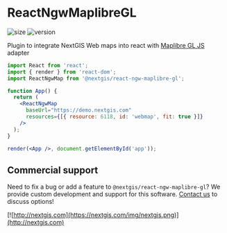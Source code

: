 # ReactNgwMaplibreGL

![size](https://img.shields.io/bundlephobia/minzip/@nextgis/react-ngw-maplibre-gl) ![version](https://img.shields.io/npm/v/@nextgis/react-ngw-maplibre-gl)

Plugin to integrate NextGIS Web maps into react with [Maplibre GL JS](https://maplibre.org/maplibre-gl-js/docs/) adapter

```jsx
import React from 'react';
import { render } from 'react-dom';
import ReactNgwMap from '@nextgis/react-ngw-maplibre-gl';

function App() {
  return (
    <ReactNgwMap
      baseUrl="https://demo.nextgis.com"
      resources={[{ resource: 6118, id: 'webmap', fit: true }]}
    />
  );
}

render(<App />, document.getElementById('app'));
```

## Commercial support

Need to fix a bug or add a feature to `@nextgis/react-ngw-maplibre-gl`? We provide custom development and support for this software. [Contact us](http://nextgis.com/contact/) to discuss options!

[![http://nextgis.com](https://nextgis.com/img/nextgis.png)](http://nextgis.com)
